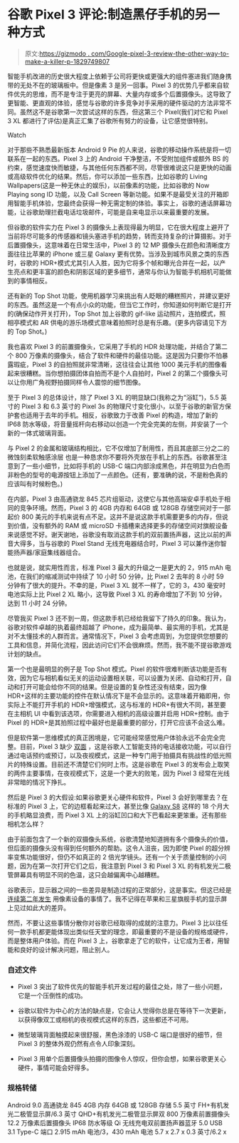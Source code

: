 # 谷歌 Pixel 3 评论:制造黑仔手机的另一种方式

> 原文:[https://gizmodo . com/Google-pixel-3-review-the-other-way-to-make-a-killer-p-1829749807](https://gizmodo.com/google-pixel-3-review-the-other-way-to-make-a-killer-p-1829749807)

智能手机改进的历史很大程度上依赖于公司将更快或更强大的组件塞进我们随身携带的无处不在的玻璃板中。但是像素 3 是另一回事。Pixel 3 的优势几乎都来自软件优先的思维，而不是专注于更亮的屏幕、大量内存或多个后置摄像头。这导致了更智能、更直观的体验，感觉与谷歌的许多竞争对手采用的硬件驱动的方法非常不同。虽然这不是谷歌第一次尝试这样的东西，但这第三个 Pixel(我们对它和 Pixel 3 XL 都进行了评估)是真正汇集了谷歌所有努力的设备，让它感觉很特别。

Watch

对于那些不熟悉最新版本 Android 9 Pie 的人来说，谷歌的移动操作系统是将一切联系在一起的东西。Pixel 3 上的 Android 干净整洁，不受附加组件或额外 BS 的约束，感觉速度快而敏捷，与其他任何东西都不同，尽管很难说这只是更快的动画或高级软件优化的结果。然后，你可以添加一些东西，比如谷歌的 Living Wallpapers(这是一种无休止的娱乐)，以前像素的功能，比如谷歌的 Now Playing song ID 功能，以及 Call Screen 等新功能。如果不是最受关注的开箱即用智能手机体验，您最终会获得一种无需定制的体验。事实上，谷歌的通话屏幕功能，让谷歌助理拦截电话垃圾邮件，可能是自来电显示以来最重要的发展。

但谷歌的软件实力在 Pixel 3 的摄像头上表现得最为明显，它在很大程度上避开了当前将尽可能多的传感器和镜头塞进手机的趋势，转而支持复杂的计算摄影。对于后置摄像头，这意味着在日常生活中，Pixel 3 的 12 MP 摄像头在颜色和清晰度方面往往比苹果的 iPhone 或三星 Galaxy 更有优势。当涉及到城市风景之类的东西时，谷歌的 HDR+模式尤其引人入胜，因为它将多个帧和曝光合并在一起，以产生亮点和更丰富的颜色和阴影区域的更多细节，通常与你认为智能手机相机可能做到的事情相反。

还有新的 Top Shot 功能，使用机器学习来挑出有人眨眼的糟糕照片，并建议更好的东西。虽然这是一个有点小众的功能，但当它工作时，你知道如何判断它是打开的(确保动作开关打开)，Top Shot 加上谷歌的 gif-like 运动照片，连拍模式，照相亭模式和 AR 供电的游乐场模式意味着拍照时总是有乐趣。(更多内容请见下方的 Top Shot。)

我也喜欢 Pixel 3 的前置摄像头，它采用了手机的 HDR 处理功能，并结合了第二个 800 万像素的摄像头，结合了软件和硬件的最佳功能。这是因为只要你不怕暴露瑕疵，Pixel 3 的自拍照就非常清晰，这往往会让其他 1000 美元手机的图像看起来很糟糕。当你想拍摄团体自拍而不是个人自拍时，Pixel 2 的第二个摄像头可以让你用广角视野拍摄同样令人震惊的细节图像。

至于 Pixel 3 的总体设计，除了 Pixel 3 XL 的明显缺口(我称之为“浴缸”)，5.5 英寸的 Pixel 3 和 6.3 英寸的 Pixel 3s 的物理尺寸变化很小，以至于谷歌的新官方保护套也适用于去年的手机。相反，谷歌致力于改善 Pixel 的构造，增加了新的 IP68 防水等级，将音量摇杆向右移动以创造一个完全完美的左侧，并安装了一个新的一体式玻璃背面。

与 Pixel 2 的金属和玻璃结构相比，它不仅增加了耐用性，而且其底部三分之二的微蚀刻柔软触感涂层
也是一种恳求你不要将外壳放在手机上的东西。谷歌甚至注意到了一些小细节，比如将手机的 USB-C 端口内部涂成黑色，并在明显为白色而非粉色的型号的电源按钮上添加了一点颜色。(还有，要准确的说，不是粉色真的应该叫有时候粉色。)

在内部，Pixel 3 由高通骁龙 845 芯片组驱动，这使它与其他高端安卓手机处于相同的竞争环境。然而，Pixel 3 的 4GB 内存和 64GB 或 128GB 存储空间对于一部起价 800 美元的手机来说有点不足。这并不是说这款手机需要更多的内存，但说到价值，没有额外的 RAM 或 microSD 卡插槽来选择更多的存储空间对旗舰设备来说感觉不好。谢天谢地，谷歌没有取消这款手机的双前置扬声器，这比以前的声音大得多，当与谷歌的 Pixel Stand 无线充电器结合时，Pixel 3 可以兼作迷你智能扬声器/家庭集线器组合。

也就是说，就实用性而言，标准 Pixel 3 最大的升级之一是更大的 2，915 mAh 电池，在我们的缩减测试中持续了 10 小时 50 分钟，比 Pixel 2 去年的 8 小时 59 分钟有了很大的提升。不幸的是，Pixel 3 XL 就不一样了，它的 3，430 毫安时电池实际上比 Pixel 2 XL 略小，这导致 Pixel 3 XL 的寿命增加了不到 10 分钟，达到 11 小时 24 分钟。

尽管我买 Pixel 3 还不到一周，但这款手机已经给我留下了持久的印象。我认为，谷歌对软件卓越的执着最终超越了 iPhone，成为最简单、最实用的手机，尤其是对不太懂技术的人群而言。通常情况下，Pixel 3 会考虑周到，为您提供您想要的工具和信息，并简化流程，因此访问它们不会很麻烦。然而，我不能不提谷歌游戏计划的缺点。

第一个也是最明显的例子是 Top Shot 模式。Pixel 的软件很难判断该功能是否有效，因为它与相机看似无关的运动设置相关联，可以设置为关闭、自动和打开，自动和打开可能会给你不同的结果。但是设置的复杂性还没有结束，因为像 HDR+这样的主要功能的控件在默认情况下是不会显示的。这意味着开箱即用，你实际上不能打开手机的 HDR+增强模式，这与标准的 HDR+有很大不同，甚至要在主相机 UI 中看到该选项，你需要进入相机的高级设置并启用 HDR+控制。由于 Pixel 的 HDR+是其拍照过程中最好也是最重要的部分，打开它应该不会这么难。

但是软件第一思维模式的真正困境是，它可能经常感觉用户体验永远不会完全完整。目前，Pixel 3 缺少 [双面](https://gizmodo.com/i-broke-google-duplex-but-its-still-impressive-1827131546) ，这是谷歌人工智能支持的电话接收功能，可以自行通过电话预约或预订，以及夜视模式，这是一种专门用于拍摄具有挑战性的低光照片的特殊设置。目前还不清楚它们何时上市。这是谷歌在 Pixel 3 的发布会上取笑的两件主要事情，在夜视模式下，这是一个更大的败笔，因为 Pixel 3 经常在光线非常暗的情况下挣扎。

然后是 Pixel 3 的大假设:如果谷歌更关心硬件和软件，Pixel 3 会好到哪里去？在标准的 Pixel 3 上，它的边框看起来过大，甚至比像 [Galaxy S8](https://gizmodo.com/samsung-galaxy-s8-review-the-prettiest-phone-wins-1794526975) 这样的 18 个月大的手机略显浪费，而 Pixel 3 XL 上的浴缸凹口和大下巴看起来更笨重。还有那些相机怎么样？

由于前面包含了一个新的双摄像头系统，谷歌清楚地知道拥有多个摄像头的价值，但后面的摄像头没有得到任何额外的帮助。这令人沮丧，因为即使 Pixel 的超分辨率变焦功能很好，但仍不如真正的 2 倍光学镜头。还有一个关于质量控制的小问题，因为在第一次打开它们之后，我注意到 Pixel 3 和 Pixel 3 XL 的有机发光二极管屏幕具有明显不同的色温，这只会越偏离中心越糟糕。

谷歌表示，显示器之间的一些差异是制造过程的正常部分，这是事实。但这已经是 [连续第二年发生](https://gizmodo.com/google-is-investigating-an-issue-with-the-pixel-2-xl-s-1819765192) 用像素设备的事情了。我不记得在苹果和三星旗舰手机的显示屏上见过如此大的差异。

然而，不要让这些事情分散你对谷歌已经取得的成就的注意力。Pixel 3 比以往任何一款手机都更能体现出类似任天堂的理念，即最重要的不是设备的规格或硬件，而是整体用户体验。而在 Pixel 3 上，谷歌拿走了它的软件，让它成为王者，用智能和良好的设计解决问题，阻止别人。

### 自述文件

*   Pixel 3 突出了软件优先的智能手机开发过程的最佳之处，除了一些小问题，它是一个压倒性的成功。

*   谷歌以软件为中心的方法的缺点是，它会让人觉得你总是在等待下一次更新，以获得像双工或相机的夜视模式这样的东西，这些都还不可用。

*   微型玻璃背面触摸起来很舒服，黑色涂漆的 USB-C 端口是很好的细节，但 Pixel 3 的整体外观仍然有点令人印象深刻。

*   Pixel 3 用单个后置摄像头拍摄的图像令人惊叹，但你会想，如果谷歌更关心硬件，事情可能会好得多。

### 规格转储

Android 9.0 高通骁龙 845 4GB 内存 64GB 或 128GB 存储 5.5 英寸 FH+有机发光二极管显示屏/6.3 英寸 QHD+有机发光二极管显示屏双 800 万像素前置摄像头 12.2 万像素后置摄像头 IP68 防水等级 Qi 无线充电双前置扬声器蓝牙 5.0 USB 3.1 Type-C 端口 2.915 mAh 电池/3，430 mAh 电池 5.7 x 2.7 x 0.3 英寸/6.2 x